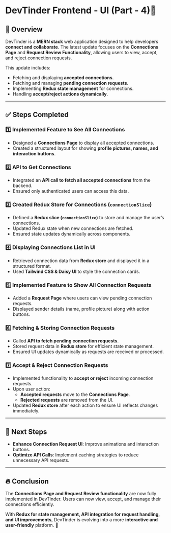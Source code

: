 # DevTinder Frontend - UI (Part - 4)🚀  


## 📌 Overview  
DevTinder is a **MERN stack** web application designed to help developers **connect and collaborate**. The latest update focuses on the **Connections Page** and **Request Review Functionality**, allowing users to view, accept, and reject connection requests.  

This update includes:  
- Fetching and displaying **accepted connections**.  
- Fetching and managing **pending connection requests**.  
- Implementing **Redux state management** for connections.  
- Handling **accept/reject actions dynamically**.  

---

## ✅ Steps Completed  

### **1️⃣ Implemented Feature to See All Connections**  
- Designed a **Connections Page** to display all accepted connections.  
- Created a structured layout for showing **profile pictures, names, and interaction buttons**.  

### **2️⃣ API to Get Connections**  
- Integrated an **API call to fetch all accepted connections** from the backend.  
- Ensured only authenticated users can access this data.  

### **3️⃣ Created Redux Store for Connections (`connectionSlice`)**  
- Defined a **Redux slice (`connectionSlice`)** to store and manage the user’s connections.  
- Updated Redux state when new connections are fetched.  
- Ensured state updates dynamically across components.  

### **4️⃣ Displaying Connections List in UI**  
- Retrieved connection data from **Redux store** and displayed it in a structured format.  
- Used **Tailwind CSS & Daisy UI** to style the connection cards.  

### **5️⃣ Implemented Feature to Show All Connection Requests**  
- Added a **Request Page** where users can view pending connection requests.  
- Displayed sender details (name, profile picture) along with action buttons.  

### **6️⃣ Fetching & Storing Connection Requests**  
- Called **API to fetch pending connection requests**.  
- Stored request data in **Redux store** for efficient state management.  
- Ensured UI updates dynamically as requests are received or processed.  

### **7️⃣ Accept & Reject Connection Requests**  
- Implemented functionality to **accept or reject** incoming connection requests.  
- Upon user action:  
  - **Accepted requests** move to the **Connections Page**.  
  - **Rejected requests** are removed from the UI.  
- Updated **Redux store** after each action to ensure UI reflects changes immediately.  

---

## 🎯 Next Steps  

- **Enhance Connection Request UI**: Improve animations and interaction buttons.    
- **Optimize API Calls**: Implement caching strategies to reduce unnecessary API requests.  

---

## 🔥 Conclusion  
The **Connections Page and Request Review functionality** are now fully implemented in DevTinder. Users can now view, accept, and manage their connections efficiently.  

With **Redux for state management, API integration for request handling, and UI improvements**, DevTinder is evolving into a more **interactive and user-friendly** platform. 🚀  
